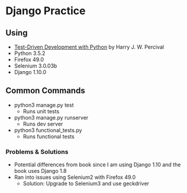 # Django Practice

## Using
* [Test-Driven Development with Python][1] by Harry J. W. Percival
* Python 3.5.2
* Firefox 49.0
* Selenium 3.0.03b
* Django 1.10.0

## Common Commands
* python3 manage.py test
    * Runs unit tests
* python3 manage.py runserver
    * Runs dev server
* python3 functional_tests.py
    * Runs functional tests

### Problems & Solutions
* Potential differences from book since I am using Django 1.10 and the book uses Django 1.8
* Ran into issues using Selenium2 with Firefox 49.0
    * Solution: Upgrade to Selenium3 and use geckdriver

[1]: http://chimera.labs.oreilly.com/books/1234000000754/index.html
